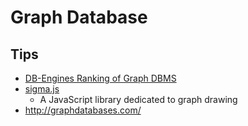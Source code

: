 # Graph Database

## Tips
* [DB-Engines Ranking of Graph DBMS](http://db-engines.com/en/ranking/graph+dbms)
* [sigma.js](https://github.com/jacomyal/sigma.js)
  * A JavaScript library dedicated to graph drawing
* http://graphdatabases.com/
